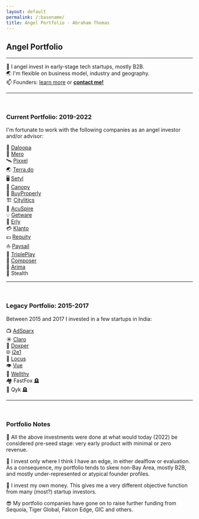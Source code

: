 ```yaml
---
layout: default
permalink: /:basename/
title: Angel Portfolio · Abraham Thomas
---
```


## Angel Portfolio

----

🦋 I angel invest in early-stage tech startups, mostly B2B.  
🌏 I'm flexible on business model, industry and geography.  
📫 Founders: [learn more](/angel) or **[contact me!](/contact)**  

----

<br/>

### Current Portfolio: 2019-2022

I'm fortunate to work with the following companies as an angel investor and/or advisor:

🧠 [Daloopa](https://www.daloopa.com)  
🏢 [Mero](https://mero.co)  
🛰 [Pixxel](https://www.pixxel.space)  
🌏 [Terra.do](https://terra.do)  
🖥️ [Setyl](https://www.setyl.com)  
🏫 [Canopy](https://www.canopyanalytics.com)  
🏡 [BuyProperly](https://buyproperly.ca)  
🏗️ [Citylitics](https://citylitics.com)  
🤝 [AcuSpire](https://acuspire.ai)  
💡 [Getware](https://www.getware.ai)  
🚚 [Erly](https://www.geterly.com)  
💳 [Klanto](https://www.klanto.com)  
💵 [Requity](https://www.requityhomes.com)  
⛵️ [Paysail](https://paysail.us)  
🎲 [TriplePlay](https://tripleplay.ai)  
🎼 [Composer](https://www.composer.trade)  
🛒 [Arima](https://www.arimadata.com)  
🥷 Stealth


----

<br/>

### Legacy Portfolio: 2015-2017

Between 2015 and 2017 I invested in a few startups in India:

📺 [AdSparx](https://www.adsparx.com)  
☀️ [Claro](https://www.claroenergy.in)  
🔬 [Doxper](http://doxper.com)  
🌐 [i2e1](https://i2e1.com)  
🚛 [Locus](https://locus.sh)  
👁️ [Vue](https://vue.ai)  
💊 [Wellthy](https://wellthytherapeutics.com)  
🏘️ FastFox 🪦  
🧰 Qyk 🪦  


----

<br/>

### Portfolio Notes

🌱 All the above investments were done at what would today (2022) be considered pre-seed stage: very early product with minimal or zero revenue.

🧭 I invest only where I think I have an edge, in either dealflow or evaluation.  As a consequence, my portfolio tends to skew non-Bay Area, mostly B2B, and mostly under-represented or atypical founder profiles.

🎯 I invest my own money.  This gives me a very different objective function from many (most?) startup investors. 

😎 My portfolio companies have gone on to raise further funding from Sequoia, Tiger Global, Falcon Edge, GIC and others. 


<!--
In addition to investing directly in startups, I am an LP in and advisor to [GrowX Ventures](http://www.growxventures.com/), who I believe to be India's best seed-stage venture capital firm.  
-->

<br/>
<br/>